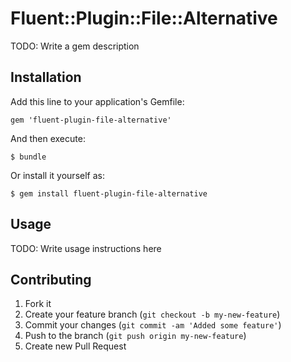 # Fluent::Plugin::File::Alternative

TODO: Write a gem description

## Installation

Add this line to your application's Gemfile:

    gem 'fluent-plugin-file-alternative'

And then execute:

    $ bundle

Or install it yourself as:

    $ gem install fluent-plugin-file-alternative

## Usage

TODO: Write usage instructions here

## Contributing

1. Fork it
2. Create your feature branch (`git checkout -b my-new-feature`)
3. Commit your changes (`git commit -am 'Added some feature'`)
4. Push to the branch (`git push origin my-new-feature`)
5. Create new Pull Request
